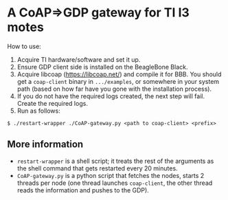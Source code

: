 # A CoAP=>GDP gateway for TI I3 motes

How to use:

1. Acquire TI hardware/software and set it up.
2. Ensure GDP client side is installed on the BeagleBone Black.
3. Acquire libcoap (https://libcoap.net/) and compile it for BBB. You should
   get a `coap-client` binary in `.../examples`, or somewhere in your system
   path (based on how far have you gone with the installation process).
4. If you do not have the required logs created, the next step will fail.
   Create the required logs.
5. Run as follows:

```
$ ./restart-wrapper ./CoAP-gateway.py <path to coap-client> <prefix>
```


## More information

* `restart-wrapper` is a shell script; it treats the rest of the arguments
  as the shell command that gets restarted every 20 minutes.
* `CoAP-gateway.py` is a python script that fetches the nodes, starts 2 threads
  per node (one thread launches `coap-client`, the other thread reads the 
  information and pushes to the GDP).
